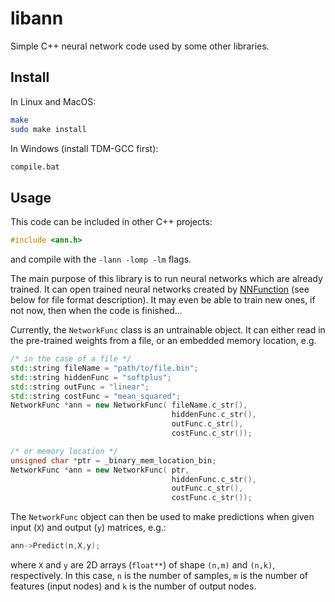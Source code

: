 # libann
Simple C++ neural network code used by some other libraries.

## Install

In Linux and MacOS:
```bash
make
sudo make install
```

In Windows (install TDM-GCC first):
```cmd
compile.bat
```

## Usage

This code can be included in other C++ projects:
```cpp
#include <ann.h>
```
and compile with the ```-lann -lomp -lm``` flags.

The main purpose of this library is to run neural networks which are already trained. It can open trained neural networks created by [NNFunction](https://github.com/mattkjames7/NNFunction) (see below for file format description). It may even be able to train new ones, if not now, then when the code is finished...

Currently, the `NetworkFunc` class is an untrainable object. It can either read in the pre-trained weights from a file, or an embedded memory location, e.g.

```cpp
/* in the case of a file */
std::string fileName = "path/to/file.bin";
std::string hiddenFunc = "softplus";
std::string outFunc = "linear";
std::string costFunc = "mean_squared";
NetworkFunc *ann = new NetworkFunc(	fileName.c_str(),
									hiddenFunc.c_str(),
									outFunc.c_str(),
									costFunc.c_str());

/* or memory location */
unsigned char *ptr = _binary_mem_location_bin;
NetworkFunc *ann = new NetworkFunc(	ptr,
									hiddenFunc.c_str(),
									outFunc.c_str(),
									costFunc.c_str());
```

The `NetworkFunc` object can then be used to make predictions when given input (`X`) and output (`y`) matrices, e.g.:
```cpp
ann->Predict(n,X,y);
```
where `X` and `y` are 2D arrays (`float**`) of shape `(n,m)` and `(n,k)`, respectively. In this case, `n` is the number of samples, `m` is the number of features (input nodes) and `k` is the number of output nodes.